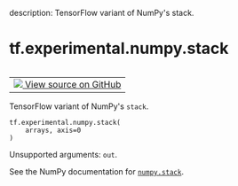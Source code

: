 description: TensorFlow variant of NumPy's stack.

<div itemscope itemtype="http://developers.google.com/ReferenceObject">
<meta itemprop="name" content="tf.experimental.numpy.stack" />
<meta itemprop="path" content="Stable" />
</div>

# tf.experimental.numpy.stack

<!-- Insert buttons and diff -->

<table class="tfo-notebook-buttons tfo-api nocontent" align="left">
<td>
  <a target="_blank" href="https://github.com/tensorflow/tensorflow/blob/r2.4/tensorflow/python/ops/numpy_ops/np_array_ops.py#L1070-L1082">
    <img src="https://www.tensorflow.org/images/GitHub-Mark-32px.png" />
    View source on GitHub
  </a>
</td>
</table>



TensorFlow variant of NumPy's `stack`.

<pre class="devsite-click-to-copy prettyprint lang-py tfo-signature-link">
<code>tf.experimental.numpy.stack(
    arrays, axis=0
)
</code></pre>



<!-- Placeholder for "Used in" -->

Unsupported arguments: `out`.

See the NumPy documentation for [`numpy.stack`](https://numpy.org/doc/1.16/reference/generated/numpy.stack.html).